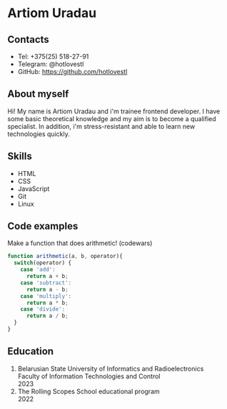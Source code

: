 # Artiom Uradau
## Contacts
* Tel: +375(25) 518-27-91
* Telegram: @hotlovestl
* GitHub: https://github.com/hotlovestl
## About myself
Hi! My name is Artiom Uradau and i'm trainee frontend developer. I have some basic theoretical knowledge and my aim is to become a qualified specialist.
In addition, i'm stress-resistant and able to learn new technologies quickly.
## Skills
* HTML
* CSS
* JavaScript
* Git
* Linux
## Code examples
Make a function that does arithmetic! (codewars)
```javascript
function arithmetic(a, b, operator){
  switch(operator) {
    case 'add':
      return a + b;
    case 'subtract':
      return a - b;
    case 'multiply':
      return a * b;
    case 'divide':
      return a / b;
  }
}
```
## Education
1. Belarusian State University of Informatics and Radioelectronics  
Faculty of Information Technologies and Control  
2023
2. The Rolling Scopes School educational program  
2022
